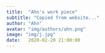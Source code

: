 ```yaml
---
title:  "Ahn's work piece"
subtitle: "Copied from website..."
author: "Ahn"
avatar: "img/authors/ahn.png"
image: "img/j.jpg"
date:   2020-02-20 21:00:00
---
```


